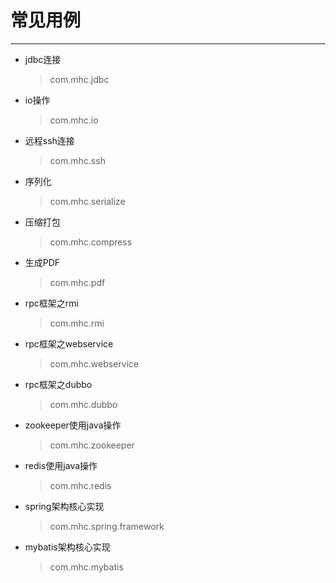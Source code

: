 # 常见用例
----------
* jdbc连接
    > com.mhc.jdbc
* io操作
    > com.mhc.io 
* 远程ssh连接
    > com.mhc.ssh 
* 序列化
    > com.mhc.serialize   
* 压缩打包
    > com.mhc.compress
* 生成PDF
    > com.mhc.pdf
* rpc框架之rmi
    > com.mhc.rmi   
* rpc框架之webservice
    > com.mhc.webservice
* rpc框架之dubbo
    > com.mhc.dubbo 
* zookeeper使用java操作
    > com.mhc.zookeeper
* redis使用java操作
    > com.mhc.redis
* spring架构核心实现
    > com.mhc.spring.framework
* mybatis架构核心实现
    > com.mhc.mybatis
    
    
